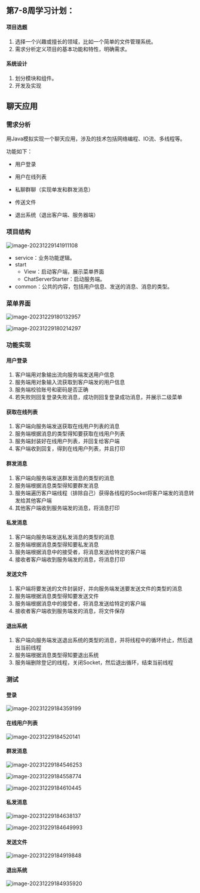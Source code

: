 ## 第7-8周学习计划：

#### 项目选题

1. 选择一个兴趣或擅长的领域，比如一个简单的文件管理系统。
2. 需求分析定义项目的基本功能和特性，明确需求。

#### 系统设计

1. 划分模块和组件。
2. 开发及实现

## 聊天应用

### 需求分析

用Java模拟实现一个聊天应用，涉及的技术包括网络编程、IO流、多线程等。

功能如下：

- 用户登录        

- 用户在线列表
- 私聊群聊（实现单发和群发消息）
- 传送文件
- 退出系统（退出客户端、服务器端）

### 项目结构

![image-20231229141911108](images/image-20231229141911108.png)

- service：业务功能逻辑。
- start
  - View：启动客户端，展示菜单界面
  - ChatServerStarter：启动服务端。
- common：公共的内容，包括用户信息、发送的消息、消息的类型。

### 菜单界面

![image-20231229180132957](images/image-20231229180132957.png)

![image-20231229180214297](images/image-20231229180214297.png)

### 功能实现

#### 用户登录

1. 客户端用对象输出流向服务端发送用户信息
2. 服务端用对象输入流获取到客户端发的用户信息
3. 服务端校验账号和密码是否正确
4. 若失败则回复登录失败消息，成功则回复登录成功消息，并展示二级菜单

#### 获取在线列表

1. 客户端向服务端发送获取在线用户列表的消息
2. 服务端根据消息的类型得知要获取在线用户列表
3. 服务端封装好在线用户列表，并回复给客户端
4. 客户端收到回复，得到在线用户列表，并且打印

#### 群发消息

1. 客户端向服务端发送群发消息的类型的消息
2. 服务端根据消息类型得知要群发消息
3. 服务端遍历客户端线程（排除自己）获得各线程的Socket将客户端发的消息转发给其他客户端
4. 其他客户端收到服务端发的消息，将消息打印

#### 私发消息

1. 客户端向服务端发送私发消息的类型的消息
2. 服务端根据消息类型得知要私发消息
3. 服务端根据消息中的接受者，将消息发送给特定的客户端
4. 接收者客户端收到服务端发的消息，将消息打印

#### 发送文件

1. 客户端将要发送的文件封装好，并向服务端发送要发送文件的类型的消息
2. 服务端根据消息类型得知要发送文件
3. 服务端根据消息中的接受者，将消息发送给特定的客户端
4. 接收者客户端收到服务端发的消息，将文件保存

#### 退出系统

1. 客户端向服务端发送退出系统的类型的消息，并将线程中的循环终止，然后退出当前线程
2. 服务端根据消息类型得知要退出系统
3. 服务端删除登记的线程，关闭Socket，然后退出循环，结束当前线程

### 测试

#### **登录**

![image-20231229184359199](images/image-20231229184359199.png)

#### 在线用户列表

![image-20231229184520141](images/image-20231229184520141.png)

#### 群发消息

![image-20231229184546253](images/image-20231229184546253.png)

![image-20231229184558774](images/image-20231229184558774.png)

![image-20231229184610445](images/image-20231229184610445.png)

#### 私发消息

![image-20231229184638137](images/image-20231229184638137.png)

![image-20231229184649993](images/image-20231229184649993.png)

#### 发送文件

![image-20231229184919848](images/image-20231229184919848.png)

#### 退出系统

![image-20231229184935920](images/image-20231229184935920.png)